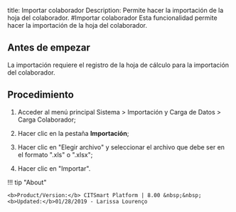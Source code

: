 title:  Importar colaborador 
Description: Permite hacer la importación de la hoja del colaborador. 
#Importar colaborador
Esta funcionalidad permite hacer la importación de la hoja del colaborador.

Antes de empezar
----------------

La importación requiere el registro de la hoja de cálculo para la importación
del colaborador.

Procedimiento
-------------

1.  Acceder al menú principal Sistema \> Importación y Carga de Datos \> Carga
    Colaborador;

2.  Hacer clic en la pestaña **Importación**;

3.  Hacer clic en "Elegir archivo" y seleccionar el archivo que debe ser en el
    formato ".xls" o ".xlsx";

4.  Hacer clic en "Importar".

!!! tip "About"

    <b>Product/Version:</b> CITSmart Platform | 8.00 &nbsp;&nbsp;
    <b>Updated:</b>01/28/2019 - Larissa Lourenço
